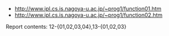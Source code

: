 - http://www.ipl.cs.is.nagoya-u.ac.jp/~prog1/function01.htm
- http://www.ipl.cs.is.nagoya-u.ac.jp/~prog1/function02.htm

Report contents: 12-{01,02,03,04},13-{01,02,03}

